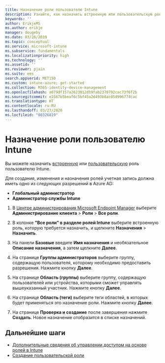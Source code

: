 ```yaml
---
title: Назначение роли пользователю Intune
description: Узнайте, как назначить встроенную или пользовательскую роль пользователю в Microsoft Intune.
keywords: ''
author: ErikjeMS
ms.author: erikje
manager: dougeby
ms.date: 03/26/2019
ms.topic: conceptual
ms.service: microsoft-intune
ms.subservice: fundamentals
ms.localizationpriority: high
ms.technology: ''
ms.assetid: ''
ms.reviewer: pjain
ms.suite: ems
search.appverid: MET150
ms.custom: intune-azure; get-started
ms.collection: M365-identity-device-management
ms.openlocfilehash: a679df157a2623012d19fab2370792cac73f6f2b
ms.sourcegitcommit: e2567b5beaf6c5bf45a2d493b8ac05d996774cac
ms.translationtype: HT
ms.contentlocale: ru-RU
ms.lasthandoff: 03/27/2020
ms.locfileid: "80326819"
---
```

# <a name="assign-a-role-to-an-intune-user"></a>Назначение роли пользователю Intune

Вы можете назначить [встроенную](role-based-access-control.md#built-in-roles) или [пользовательскую](create-custom-role.md) роль пользователю Intune.

Для создания, изменения и назначения ролей учетная запись должна иметь одно из следующих разрешений в Azure AD:
- **Глобальный администратор**
- **Администратор службы Intune**

1. В [Центре администрирования Microsoft Endpoint Manager](https://go.microsoft.com/fwlink/?linkid=2109431) выберите **Администрирование клиента** > **Роли** > **Все роли**.

2. В колонке **"Все роли" в разделе ролей Intune** выберите встроенную роль, которую требуется назначить, и щелкните **Назначения** > **Назначить**.

5. На панели **Базовые** введите **Имя назначения** и необязательное **Описание назначения**, а затем щелкните **Далее**.

6. На странице **Группы администраторов** выберите группу, содержащую пользователя, которому необходимо предоставить разрешения. Нажмите кнопку **Далее**.

7. На странице **Область (группы)** выберите группу, содержащую пользователей или устройства, которыми сможет управлять вышеуказанный участник. Нажмите кнопку **Далее**.

8. На странице **Область (теги)** выберите теги областей, в которых будет применяться это назначение роли. Нажмите кнопку **Далее**.

9. На странице **Проверка и создание** после завершения нажмите **Создать**. Новое назначение отобразится в списке назначений.

## <a name="next-steps"></a>Дальнейшие шаги
- [Дополнительные сведения об управлении доступом на основе ролей в Intune](role-based-access-control.md)
- [Создание пользовательской роли](create-custom-role.md)



